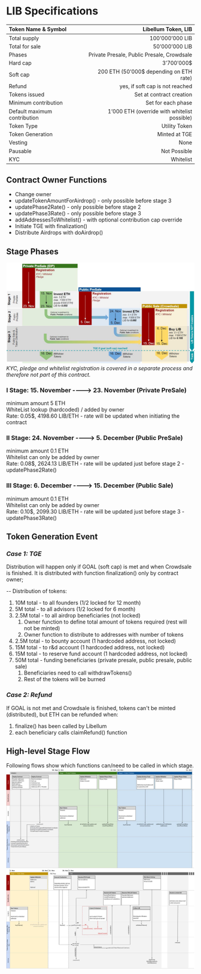 # LIB Specifications
| Token Name & Symbol | Libellum Token, LIB |
| :------------- | -----:|
| Total supply | 100’000’000 LIB |
| Total for sale | 50’000’000 LIB |
| Phases | Private Presale, Public Presale, Crowdsale |
| Hard cap | 3’700’000$ |
| Soft cap | 200 ETH (50’000$ depending on ETH rate) |
| Refund | yes, if soft cap is not reached |
| Tokens issued | Set at contract creation |
| Minimum contribution | Set for each phase |
| Default maximum contribution | 1’000 ETH (override with whitelist possible)|
| Token Type | Utility Token |
| Token Generation | Minted at TGE |
| Vesting | None |
| Pausable | Not Possible |
| KYC | Whitelist |

## Contract Owner Functions
* Change owner
* updateTokenAmountForAirdrop() - only possible before stage 3 
* updatePhase2Rate() - only possible before stage 2
* updatePhase3Rate() - only possible before stage 3
* addAddressesToWhitelist() - with optional contribution cap override
* Initiate TGE with finalization()
* Distribute Airdrops with doAirdrop()


## Stage Phases
![LIB Stages Timeline](../specs/LIBTokenStagesTimeline_v4.JPG?raw=true)  
*KYC, pledge and whitelist registration is covered in a separate process and therefore not part of this contract.*  

### I Stage: 15. November ----> 23. November (Private PreSale)
minimum amount 5 ETH  
WhiteList lookup (hardcoded) / added by owner  
Rate: 0.05$, 4198.60  LIB/ETH - rate will be updated when initiating the contract  

### II Stage: 24. November ----> 5. December (Public PreSale)
minimum amount 0.1 ETH  
Whitelist can only be added by owner  
Rate: 0.08$, 2624.13 LIB/ETH - rate will be updated just before stage 2 - updatePhase2Rate()

### III Stage: 6. December ----> 15. December (Public Sale)
minimum amount 0.1 ETH  
Whitelist can only be added by owner  
Rate: 0.10$, 2099.30 LIB/ETH - rate will be updated just before stage 3 - updatePhase3Rate()

## Token Generation Event
### *Case 1: TGE*
Distribution will happen only if GOAL (soft cap) is met and when Crowdsale is finished. It is distributed with function finalization() only by contract owner;  

-- Distribution of tokens:
1. 10M total - to all founders (1/2 locked for 12 month)
2. 5M total - to all advisors (1/2 locked for 6 month)
3. 2.5M total - to all airdrop beneficiaries (not locked)
   1. Owner function to define total amount of tokens required (rest will not be minted)
   1. Owner function to distribute to addresses with number of tokens
4. 2.5M total - to bounty account (1 hardcoded address, not locked)
5. 15M total - to r&d account (1 hardcoded address, not locked)
6. 15M total - to reserve fund account (1 hardcoded address, not locked)
1. 50M total - funding beneficiaries (private presale, public presale, public sale)
   1. Beneficiaries need to call withdrawTokens()
   1. Rest of the tokens will be burned

### *Case 2: Refund*
If GOAL is not met and Crowdsale is finished, tokens can't be minted (distributed), but ETH can be refunded when:
1. finalize() has been called by Libellum
2. each beneficiary calls claimRefund() function

## High-level Stage Flow
Following flows show which functions can/need to be called in which stage.  
![LIB Stages Flow 1](../specs/LIBStageFlow[Initiation-Stage1-Stage2]_v2.jpg?raw=true)  
![LIB Stages Flow 2](../specs/LIBStageFlow[Stage3-TGE]_v2.jpg?raw=true)
